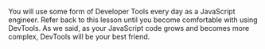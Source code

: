 You will use some form of Developer Tools every day as a JavaScript engineer. Refer back to this lesson until you become comfortable with using DevTools. As we said, as your JavaScript code grows and becomes more complex, DevTools will be your best friend.